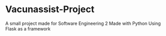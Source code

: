 # Vacunassist-Project
A small project made for Software Engineering 2 
Made with Python Using Flask as a framework
